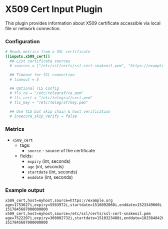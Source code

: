 # X509 Cert Input Plugin

This plugin provides information about X509 certificate accessible via local
file or network connection.


### Configuration

```toml
# Reads metrics from a SSL certificate
[[inputs.x509_cert]]
  ## List certificate sources
  # sources = ["/etc/ssl/certs/ssl-cert-snakeoil.pem", "https://example.org"]

  ## Timeout for SSL connection
  # timeout = 5

  ## Optional TLS Config
  # tls_ca = "/etc/telegraf/ca.pem"
  # tls_cert = "/etc/telegraf/cert.pem"
  # tls_key = "/etc/telegraf/key.pem"

  ## Use TLS but skip chain & host verification
  # insecure_skip_verify = false
```


### Metrics

- `x509_cert`
  - tags:
    - `source` - source of the certificate
  - fields:
    - `expiry` (int, seconds)
    - `age` (int, seconds)
    - `startdate` (int, seconds)
    - `enddate` (int, seconds)


### Example output

```
x509_cert,host=myhost,source=https://example.org age=1753627i,expiry=5503972i,startdate=1516092060i,enddate=1523349660i 1517845687000000000
x509_cert,host=myhost,source=/etc/ssl/certs/ssl-cert-snakeoil.pem age=7522207i,expiry=308002732i,startdate=1510323480i,enddate=1825848420i 1517845687000000000
```
